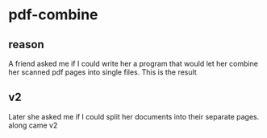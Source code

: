 # pdf-combine

## reason
A friend asked me if I could write her a program that would let her combine her scanned pdf pages into single files.  This is the result

## v2
Later she asked me if I could split her documents into their separate pages.  along came v2
